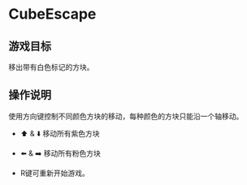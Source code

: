 # CubeEscape
## 游戏目标

移出带有白色标记的方块。

## 操作说明

使用方向键控制不同颜色方块的移动，每种颜色的方块只能沿一个轴移动。

- :arrow_up: & :arrow_down: 移动所有紫色方块

- :arrow_left: & :arrow_right: 移动所有粉色方块

- R键可重新开始游戏。